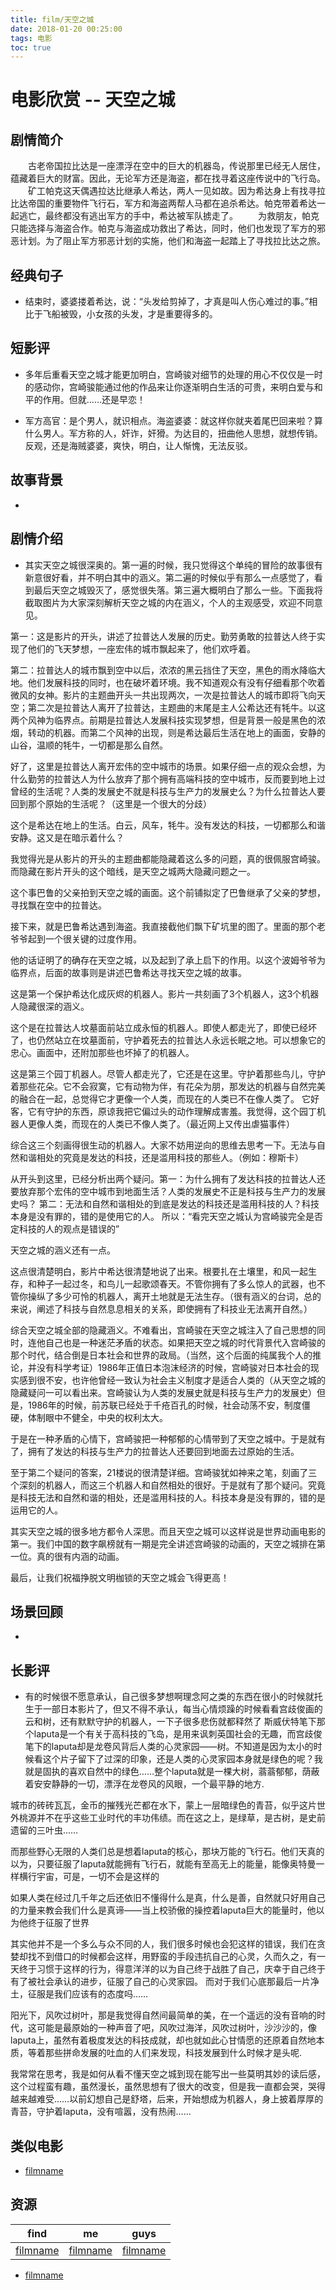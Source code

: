 ```yaml
---
title: film/天空之城
date: 2018-01-20 00:25:00
tags: 电影
toc: true
---
```


# 电影欣赏 -- 天空之城

## 剧情简介

　　古老帝国拉比达是一座漂浮在空中的巨大的机器岛，传说那里已经无人居住，蕴藏着巨大的财富。因此，无论军方还是海盗，都在找寻着这座传说中的飞行岛。 
　　矿工帕克这天偶遇拉达比继承人希达，两人一见如故。因为希达身上有找寻拉比达帝国的重要物件飞行石，军方和海盗两帮人马都在追杀希达。帕克带着希达一起逃亡，最终都没有逃出军方的手中，希达被军队掳走了。 
　　为救朋友，帕克只能选择与海盗合作。帕克与海盗成功救出了希达，同时，他们也发现了军方的邪恶计划。为了阻止军方邪恶计划的实施，他们和海盗一起踏上了寻找拉比达之旅。

<!-- more -->

## 经典句子

- 结束时，婆婆搂着希达，说：“头发给剪掉了，才真是叫人伤心难过的事。”相比于飞船被毁，小女孩的头发，才是重要得多的。

## 短影评

- 多年后重看天空之城才能更加明白，宫崎骏对细节的处理的用心不仅仅是一时的感动你，宫崎骏能通过他的作品来让你逐渐明白生活的可贵，来明白爱与和平的作用。但就……还是早恋！

- 军方高官：是个男人，就识相点。海盗婆婆：就这样你就夹着尾巴回来啦？算什么男人。军方称的人，奸诈，奸猾。为达目的，扭曲他人思想，就想传销。反观，还是海贼婆婆，爽快，明白，让人惭愧，无法反驳。

## 故事背景

-

## 剧情介绍

- 其实天空之城很深奥的。第一遍的时候，我只觉得这个单纯的冒险的故事很有新意很好看，并不明白其中的涵义。第二遍的时候似乎有那么一点感觉了，看到最后天空之城毁灭了，感觉很失落。第三遍大概明白了那么一些。下面我将截取图片为大家深刻解析天空之城的内在涵义，个人的主观感受，欢迎不同意见。

第一：这是影片的开头，讲述了拉普达人发展的历史。勤劳勇敢的拉普达人终于实现了他们的飞天梦想，一座宏伟的城市飘起来了，他们欢呼着。

第二：拉普达人的城市飘到空中以后，浓浓的黑云挡住了天空，黑色的雨水降临大地。他们发展科技的同时，也在破坏着环境。我不知道观众有没有仔细看那个吹着微风的女神。影片的主题曲开头一共出现两次，一次是拉普达人的城市即将飞向天空；第二次是拉普达人离开了拉普达，主题曲的末尾是主人公希达还有牦牛。以这两个风神为临界点。前期是拉普达人发展科技实现梦想，但是背景一般是黑色的浓烟，转动的机器。而第二个风神的出现，则是希达最后生活在地上的画面，安静的山谷，温顺的牦牛，一切都是那么自然。

好了，这里是拉普达人离开宏伟的空中城市的场景。如果仔细一点的观众会想，为什么勤劳的拉普达人为什么放弃了那个拥有高端科技的空中城市，反而要到地上过曾经的生活呢？人类的发展史不就是科技与生产力的发展史么？为什么拉普达人要回到那个原始的生活呢？（这里是一个很大的分歧）

这个是希达在地上的生活。白云，风车，牦牛。没有发达的科技，一切都那么和谐安静。这又是在暗示着什么？

我觉得光是从影片的开头的主题曲都能隐藏着这么多的问题，真的很佩服宫崎骏。而隐藏在影片开头的这个暗线，是天空之城两大隐藏问题之一。

这个事巴鲁的父亲拍到天空之城的画面。这个前铺拟定了巴鲁继承了父亲的梦想，寻找飘在空中的拉普达。

接下来，就是巴鲁希达遇到海盗。我直接截他们飘下矿坑里的图了。里面的那个老爷爷起到一个很关键的过度作用。

他的话证明了的确存在天空之城，以及起到了承上启下的作用。以这个波姆爷爷为临界点，后面的故事则是讲述巴鲁希达寻找天空之城的故事。


这是第一个保护希达化成灰烬的机器人。影片一共刻画了3个机器人，这3个机器人隐藏很深的涵义。

这个是在拉普达人坟墓面前站立成永恒的机器人。即使人都走光了，即使已经坏了，也仍然站立在坟墓面前，守护着死去的拉普达人永远长眠之地。可以想象它的忠心。画面中，还附加那些也坏掉了的机器人。

这是第三个园丁机器人。尽管人都走光了，它还是在这里。守护着那些鸟儿，守护着那些花朵。它不会寂寞，它有动物为伴，有花朵为朋，那发达的机器与自然完美的融合在一起，总觉得它才更像一个人类，而现在的人类已不在像人类了。
它好客，它有守护的东西，原谅我把它偏过头的动作理解成害羞。我觉得，这个园丁机器人更像人类，而现在的人类已不像人类了。（最近网上又传出虐猫事件）

综合这三个刻画得很生动的机器人。大家不妨用逆向的思维去思考一下。无法与自然和谐相处的究竟是发达的科技，还是滥用科技的那些人。（例如：穆斯卡）

从开头到这里，已经分析出两个疑问。第一：为什么拥有了发达科技的拉普达人还要放弃那个宏伟的空中城市到地面生活？人类的发展史不正是科技与生产力的发展史吗？
第二：无法和自然和谐相处的到底是发达的科技还是滥用科技的人？科技本身是没有罪的，错的是使用它的人。
所以：“看完天空之城认为宫崎骏完全是否定科技的人的观点是错误的”

天空之城的涵义还有一点。

这点很清楚明白，影片中希达很清楚地说了出来。根要扎在土壤里，和风一起生存，和种子一起过冬，和鸟儿一起歌颂春天。不管你拥有了多么惊人的武器，也不管你操纵了多少可怜的机器人，离开土地就是无法生存。（很有涵义的台词，总的来说，阐述了科技与自然息息相关的关系，即使拥有了科技业无法离开自然。）

综合天空之城全部的隐藏涵义。不难看出，宫崎骏在天空之城注入了自己思想的同时，连他自己也是一种迷茫矛盾的状态。如果把天空之城的时代背景代入宫崎骏的那个时代，结合倒是日本社会和世界的政局。（当然，这个后面的纯属我个人的推论，并没有科学考证）1986年正值日本泡沫经济的时候，宫崎骏对日本社会的现实感到很不安，也许他曾经一致认为社会主义制度才是适合人类的（从天空之城的隐藏疑问一可以看出来。宫崎骏认为人类的发展史就是科技与生产力的发展史）但是，1986年的时候，前苏联已经处于千疮百孔的时候，社会动荡不安，制度僵硬，体制眼中不健全，中央的权利太大。

于是在一种矛盾的心情下，宫崎骏把一种郁郁的心情带到了天空之城中。于是就有了，拥有了发达的科技与生产力的拉普达人还要回到地面去过原始的生活。

至于第二个疑问的答案，21楼说的很清楚详细。宫崎骏犹如神来之笔，刻画了三个深刻的机器人，而这三个机器人和自然相处的很好。于是就有了那个疑问。究竟是科技无法和自然和谐的相处，还是滥用科技的人。科技本身是没有罪的，错的是运用它的人。

其实天空之城的很多地方都令人深思。而且天空之城可以这样说是世界动画电影的第一。我们中国的数字飙榜就有一期是完全讲述宫崎骏的动画的，天空之城排在第一位。真的很有内涵的动画。

最后，让我们祝福挣脱文明枷锁的天空之城会飞得更高！


## 场景回顾

- 

## 长影评

- 有的时候很不愿意承认，自己很多梦想啊理念阿之类的东西在很小的时候就托生于一部日本影片了，但又不得不承认，每当心情烦躁的时候看看宫歧俊画的云和树，还有默默守护的机器人，一下子很多悲伤就都释然了
斯威伏特笔下那个laputa是一个有关于高科技的飞岛，是用来讽刺英国社会的无趣，而宫歧俊笔下的laputa却是龙卷风背后人类的心灵家园——树。不知道是因为太小的时候看这个片子留下了过深的印象，还是人类的心灵家园本身就是绿色的呢？我就是固执的喜欢自然中的绿色……整个laputa就是一棵大树，蓊蓊郁郁，荫蔽着安安静静的一切，漂浮在龙卷风的风眼，一个最平静的地方.

城市的砖砖瓦瓦，金币的摧残光芒都在水下，蒙上一层暗绿色的青苔，似乎这片世外桃源并不在乎这些工业时代的丰功伟绩。而在这之上，是绿草，是古树，是史前遗留的三叶虫……

而那些野心无限的人类们总是想着laputa的核心，那块万能的飞行石。他们天真的以为，只要征服了laputa就能拥有飞行石，就能有至高无上的能量，能像奥特曼一样横行宇宙，可是，一切不会是这样的

如果人类在经过几千年之后还依旧不懂得什么是真，什么是善，自然就只好用自己的力量来教会我们什么是真谛——当上校骄傲的操控着laputa巨大的能量时，他以为他终于征服了世界

其实他并不是一个多么与众不同的人，我们很多时候也会犯这样的错误，我们在贪婪却找不到借口的时候都会这样，用野蛮的手段违抗自己的心灵，久而久之，有一天终于习惯于这样的行为，得意洋洋的以为自己终于战胜了自己，庆幸于自己终于有了被社会承认的进步，征服了自己的心灵家园。
而对于我们心底那最后一片净土，征服是我们应该有的态度吗……

阳光下，风吹过树叶，那是我觉得自然间最简单的美，在一个遥远的没有音响的时代，这可能是最原始的一种声音了吧，风吹过海洋，风吹过树叶，沙沙沙的，像laputa上，虽然有着极度发达的科技成就，却也就如此心甘情愿的还原着自然地本质，等着那些拼命发展的吐血的人们来发现，科技发展到什么时候才是头呢.

我常常在思考，我是如何从看不懂天空之城到现在能写出一些莫明其妙的读后感，这个过程蛮有趣，虽然漫长，虽然思想有了很大的改变，但是我一直都会哭，哭得越来越难受……以前幻想自己是舒塔，后来，开始想成为机器人，身上披着厚厚的青苔，守护着laputa，没有喧嚣，没有热闹……

## 类似电影

- [filmname](http://blog.leanote.com/freewalk "filmname")

## 资源 

|      find      |       me       |      guys      |
|:--------------:|:--------------:|:--------------:|
|[filmname](http://123 "filmname")|[filmname](http://123 "filmname")|[filmname](http://123 "filmname")|    

- [filmname](http://blog.leanote.com/freewalk "filmname")
